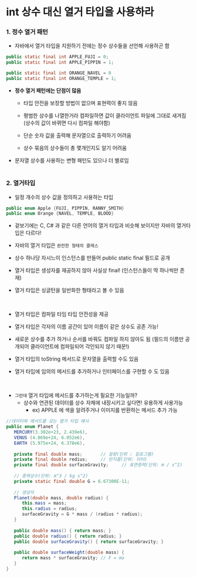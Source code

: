 # int 상수 대신 열거 타입을 사용하라

### 1. 정수 열거 패턴

- 자바에서 열거 타입을 지원하기 전에는 정수 상수들을 선언해 사용하곤 함

```java
public static final int APPLE_FUJI = 0;
public static final int APPLE_PIPPIN = 1;

public static final int ORANGE_NAVEL = 0
public static final int ORANGE_TEMPLE = 1;
```

- __정수 열거 패턴에는 단점이 많음__

  - 타입 안전을 보장할 방법이 없으며 표현력이 좋지 않음
  
  - 평범한 상수를 나열한거라 컴파일하면 값이 클라이언트 파일에 그대로 새겨짐 (상수의 값이 바뀌면 다시 컴파일 해야함)
  - 단순 숫자 값을 출력해 문자열으로 출력하기 어려움
  - 상수 묶음의 상수들이 총 몇개인지도 알기 어려움

- 문자열 상수를 사용하는 변형 패턴도 있으나 더 별로임

#
### 2. 열거타입
- 일정 개수의 상수 값을 정의하고 사용하는 타입

```java
public enum Apple {FUJI, PIPPIN, RANNY_SMITH}
public enum Orange {NAVEL, TEMPLE, BLOOD}
```

- 겉보기에는 C, C# 과 같은 다른 언어의 열거 타입과 비슷해 보이지만 자바의 열거타입은 다르다!
- 자바의 열거 타입은 `완전한 형태의 클래스`

- 상수 하나당 자시느이 인스턴스를 만들어 public static final 필드로 공개
- 열거 타입은 생성자를 재공하지 않아 사실상 final! (인스턴스들이 딱 하나씩만 존재)
- 열거 타입은 싱글턴을 일반화한 형태라고 볼 수 있음

<br>

- 열거 타입은 컴파일 타임 타입 안전성을 제공
- 열거 타입은 각자의 이름 공간이 있어 이름이 같은 상수도 공존 가능!
- 새로운 상수를 추가 하거나 순서를 바꿔도 컴파일 하지 않아도 됨 (필드의 이름만 공개되어 클라이언트에 컴파일되어 각인되지 않기 때문!)

- 열거 타입의 toString 메서드로 문자열을 출력할 수도 있음
- 열거 타입에 임의의 메서드를 추가하거나 인터페이스를 구현할 수 도 있음

<br>

- `그런데` 열거 타입에 메서드를 추가하는게 필요한 기능일까?
  - 상수와 연관된 데이터를 상수 자체에 내장시키고 싶다면! 유용하게 사용가능
    - ex) APPLE 에 색을 알려주거나 이미지를 반환하는 메서드 추가 가능

```java
//데이터와 메서드를 갖는 열거 타입 예시
public enum Planet {
   MERCURY(3.302e+23, 2.439e6),
   VENUS (4.869e+24, 6.052e6),
   EARTH (5.975e+24, 6.378e6),
   
   private final double mass;		// 질량(단위 : 킬로그램)
   private final double redius; 	// 반지름(단위: 미터)
   private final double surfaceGravity; 	// 표면중력(단위: m / s^2)
   
   // 중력상수(단위: m^3 / kg s^2)
   private static final double G = 6.67300E-11;
   
   // 생성자
   Planet(double mass, double radius) {
      this.mass = mass;
      this.radius = radius;
      surfaceGravity = G * mass / (radius * radius);
   }
   
   public double mass() { return mass; }
   public double radius() { return radius; }
   public double surfaceGravity() { return surfaceGravity; }
   
   public double surfaceWeight(double mass) {
      return mass * surfaceGravity; // F = ma
   }
}
```
